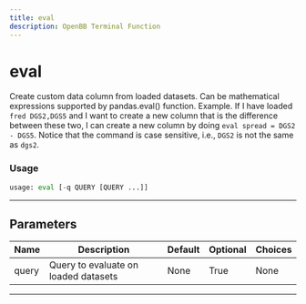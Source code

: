 ```yaml
---
title: eval
description: OpenBB Terminal Function
---
```


# eval

Create custom data column from loaded datasets. Can be mathematical expressions supported by pandas.eval() function. Example. If I have loaded `fred DGS2,DGS5` and I want to create a new column that is the difference between these two, I can create a new column by doing `eval spread = DGS2 - DGS5`. Notice that the command is case sensitive, i.e., `DGS2` is not the same as `dgs2`.

### Usage 
```python
usage: eval [-q QUERY [QUERY ...]]
```

---
## Parameters

| Name | Description | Default | Optional | Choices |
| ---- | ----------- | ------- | -------- | ------- |
| query | Query to evaluate on loaded datasets | None | True | None |


---
